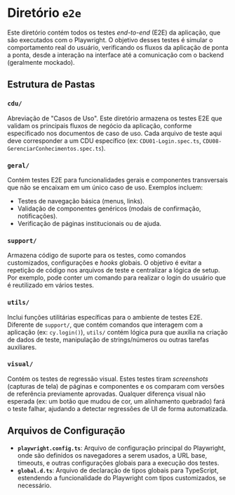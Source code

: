 # Diretório `e2e`

Este diretório contém todos os testes _end-to-end_ (E2E) da aplicação, que são executados com o Playwright. O objetivo desses testes é simular o comportamento real do usuário, verificando os fluxos da aplicação de ponta a ponta, desde a interação na interface até a comunicação com o backend (geralmente mockado).

## Estrutura de Pastas

### `cdu/`

Abreviação de "Casos de Uso". Este diretório armazena os testes E2E que validam os principais fluxos de negócio da aplicação, conforme especificado nos documentos de caso de uso. Cada arquivo de teste aqui deve corresponder a um CDU específico (ex: `CDU01-Login.spec.ts`, `CDU08-GerenciarConhecimentos.spec.ts`).

### `geral/`

Contém testes E2E para funcionalidades gerais e componentes transversais que não se encaixam em um único caso de uso. Exemplos incluem:
-   Testes de navegação básica (menus, links).
-   Validação de componentes genéricos (modais de confirmação, notificações).
-   Verificação de páginas institucionais ou de ajuda.

### `support/`

Armazena código de suporte para os testes, como comandos customizados, configurações e _hooks_ globais. O objetivo é evitar a repetição de código nos arquivos de teste e centralizar a lógica de setup. Por exemplo, pode conter um comando para realizar o login do usuário que é reutilizado em vários testes.

### `utils/`

Inclui funções utilitárias específicas para o ambiente de testes E2E. Diferente de `support/`, que contém comandos que interagem com a aplicação (ex: `cy.login()`), `utils/` contém lógica pura que auxilia na criação de dados de teste, manipulação de strings/números ou outras tarefas auxiliares.

### `visual/`

Contém os testes de regressão visual. Estes testes tiram _screenshots_ (capturas de tela) de páginas e componentes e os comparam com versões de referência previamente aprovadas. Qualquer diferença visual não esperada (ex: um botão que mudou de cor, um alinhamento quebrado) fará o teste falhar, ajudando a detectar regressões de UI de forma automatizada.

## Arquivos de Configuração

-   **`playwright.config.ts`**: Arquivo de configuração principal do Playwright, onde são definidos os navegadores a serem usados, a URL base, timeouts, e outras configurações globais para a execução dos testes.
-   **`global.d.ts`**: Arquivo de declaração de tipos globais para TypeScript, estendendo a funcionalidade do Playwright com tipos customizados, se necessário.
